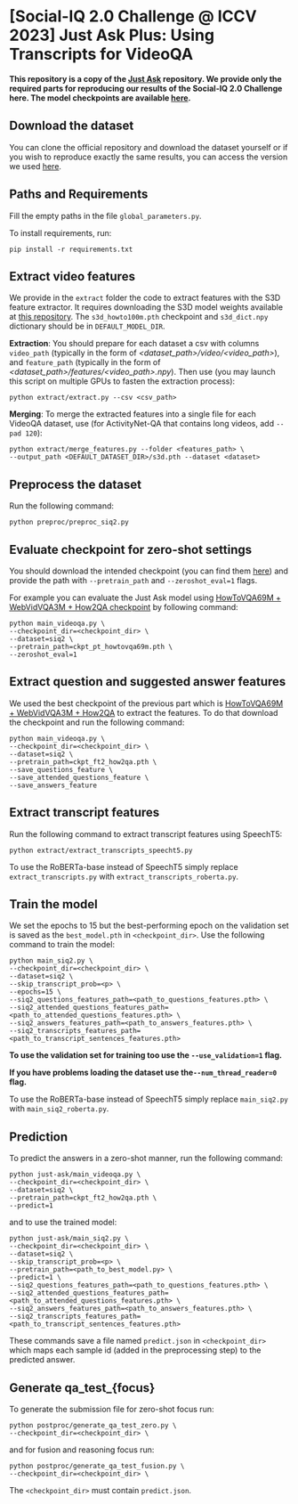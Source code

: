 # [Social-IQ 2.0 Challenge @ ICCV 2023] Just Ask Plus: Using Transcripts for VideoQA

**This repository is a copy of the [Just Ask](https://github.com/antoyang/just-ask) repository. We provide only the required parts for reproducing our results of the Social-IQ 2.0 Challenge here. The model checkpoints are available [here](https://drive.google.com/drive/u/0/folders/1jF4FLaleMaJe8NAnegKDe9S5YoO4Ycun).**

## Download the dataset

You can clone the official repository and download the dataset yourself or if you wish to reproduce exactly the same results, you can access the version we used [here](https://drive.google.com/drive/folders/1ELWrTTH5OA2y1pMD1iCopv-VFjxgx3GZ?usp=sharing).


## Paths and Requirements
Fill the empty paths in the file `global_parameters.py`.

To install requirements, run:
```
pip install -r requirements.txt
```

## Extract video features
We provide in the `extract` folder the code to extract features with the S3D feature extractor. It requires downloading the S3D model weights available at [this repository](https://github.com/antoine77340/S3D_HowTo100M). The `s3d_howto100m.pth` checkpoint and `s3d_dict.npy` dictionary should be in `DEFAULT_MODEL_DIR`.

**Extraction**: You should prepare for each dataset a csv with columns `video_path` (typically in the form of *<dataset_path>/video/<video_path>*), and `feature_path` (typically in the form of *<dataset_path>/features/<video_path>.npy*). Then use (you may launch this script on multiple GPUs to fasten the extraction process):
```
python extract/extract.py --csv <csv_path>
```

**Merging**: To merge the extracted features into a single file for each VideoQA dataset, use (for ActivityNet-QA that contains long videos, add `--pad 120`):
```
python extract/merge_features.py --folder <features_path> \
--output_path <DEFAULT_DATASET_DIR>/s3d.pth --dataset <dataset>
```


## Preprocess the dataset

Run the following command:

```
python preproc/preproc_siq2.py
```

## Evaluate checkpoint for zero-shot settings

You should download the intended checkpoint (you can find them [here](https://github.com/antoyang/just-ask)) and provide the path with ```--pretrain_path``` and ```--zeroshot_eval=1``` flags.

For example you can evaluate the Just Ask model using [HowToVQA69M + WebVidVQA3M + How2QA checkpoint](https://drive.google.com/file/d/1ITlnINPMBP5dTabPxUG-3o5uxdoUW7DY/view?usp=sharing) by following command:

```
python main_videoqa.py \
--checkpoint_dir=<checkpoint_dir> \
--dataset=siq2 \
--pretrain_path=ckpt_pt_howtovqa69m.pth \
--zeroshot_eval=1
```

## Extract question and suggested answer features

We used the best checkpoint of the previous part which is [HowToVQA69M + WebVidVQA3M + How2QA](https://drive.google.com/file/d/1ITlnINPMBP5dTabPxUG-3o5uxdoUW7DY/view?usp=sharing) to extract the features. To do that download the checkpoint and run the following command:

```
python main_videoqa.py \
--checkpoint_dir=<checkpoint_dir> \
--dataset=siq2 \
--pretrain_path=ckpt_ft2_how2qa.pth \
--save_questions_feature \
--save_attended_questions_feature \
--save_answers_feature
```

## Extract transcript features

Run the following command to extract transcript features using SpeechT5:

```
python extract/extract_transcripts_speecht5.py
```

To use the RoBERTa-base instead of SpeechT5 simply replace ```extract_transcripts.py``` with ```extract_transcripts_roberta.py```.

## Train the model

We set the epochs to 15 but the best-performing epoch on the validation set is saved as the ```best_model.pth``` in ```<checkpoint_dir>```. Use the following command to train the model:

```
python main_siq2.py \
--checkpoint_dir=<checkpoint_dir> \
--dataset=siq2 \
--skip_transcript_prob=<p> \
--epochs=15 \
--siq2_questions_features_path=<path_to_questions_features.pth> \
--siq2_attended_questions_features_path=<path_to_attended_questions_features.pth> \
--siq2_answers_features_path=<path_to_answers_features.pth> \
--siq2_transcripts_features_path=<path_to_transcript_sentences_features.pth>
```

**To use the validation set for training too use the ```--use_validation=1``` flag.**

**If you have problems loading the dataset use the```--num_thread_reader=0``` flag.**

To use the RoBERTa-base instead of SpeechT5 simply replace ```main_siq2.py``` with ```main_siq2_roberta.py```.

## Prediction

To predict the answers in a zero-shot manner, run the following command:

```
python just-ask/main_videoqa.py \
--checkpoint_dir=<checkpoint_dir> \
--dataset=siq2 \
--pretrain_path=ckpt_ft2_how2qa.pth \
--predict=1
```

and to use the trained model:

```
python just-ask/main_siq2.py \
--checkpoint_dir=<checkpoint_dir> \
--dataset=siq2 \
--skip_transcript_prob=<p> \
--pretrain_path=<path_to_best_model.py> \
--predict=1 \
--siq2_questions_features_path=<path_to_questions_features.pth> \
--siq2_attended_questions_features_path=<path_to_attended_questions_features.pth> \
--siq2_answers_features_path=<path_to_answers_features.pth> \
--siq2_transcripts_features_path=<path_to_transcript_sentences_features.pth>
```

These commands save a file named ```predict.json``` in ```<checkpoint_dir>``` which maps each sample id (added in the preprocessing step) to the predicted answer.

## Generate qa_test_{focus}

To generate the submission file for zero-shot focus run:

```
python postproc/generate_qa_test_zero.py \
--checkpoint_dir=<checkpoint_dir> \
```

and for fusion and reasoning focus run:

```
python postproc/generate_qa_test_fusion.py \
--checkpoint_dir=<checkpoint_dir> \
```

The ```<checkpoint_dir>``` must contain ```predict.json```.

